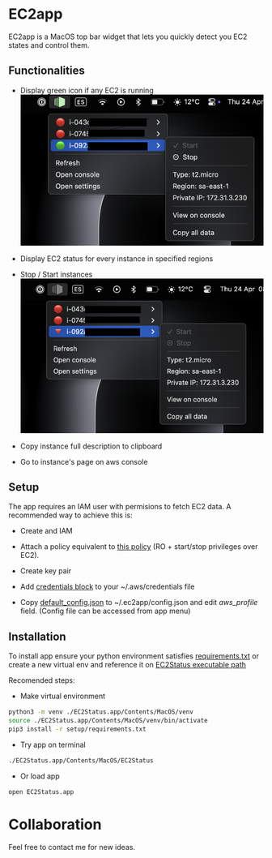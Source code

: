 # EC2app 

EC2app is a MacOS top bar widget that lets you quickly detect you EC2 states and control them.




## Functionalities

- Display green icon if any EC2 is running
![image](./img/screenshots/on.png)

- Display EC2 status for every instance in specified regions
- Stop / Start instances
![image](./img/screenshots/off.png)
- Copy instance full description to clipboard
- Go to instance's page on aws console


## Setup
The app requires an IAM user with permisions to fetch EC2 data. A recommended way to achieve this is:
- Create and IAM 
- Attach a policy equivalent to [this policy](./setup/policy.json) (RO + start/stop privileges over EC2).
- Create key pair
- Add [credentials block](./setup/credentials) to your ~/.aws/credentials file

- Copy [default_config.json](./EC2Status.app/Contents/config/defaults_config.json) to ~/.ec2app/config.json and edit _aws_profile_ field. (Config file can be accessed from app menu)


## Installation
To install app ensure your python environment satisfies [requirements.txt](./setup/requirements.txt) or create a new virtual env and reference it on [EC2Status executable path](EC2Status.app/Contents/MacOS/EC2Status)

Recomended steps:

- Make virtual environment
```sh
python3 -m venv ./EC2Status.app/Contents/MacOS/venv
source ./EC2Status.app/Contents/MacOS/venv/bin/activate
pip3 install -r setup/requirements.txt
```


- Try app on terminal
```bash
./EC2Status.app/Contents/MacOS/EC2Status
```

- Or load app
```bash
open EC2Status.app
```

# Collaboration
Feel free to contact me for new ideas.